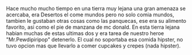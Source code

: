Hace mucho mucho tiempo en una tierra muy lejana
una gran amenaza se acercaba, era Desertos el come mundos
pero no solo comia mundos, tambien le gustaban otras cosas
como las panquecas, ese era su alimento favorito, asi como el pie de manzana
de mc donald. En esta tierra lejana habian muchas de estas ultimas dos y era tarea de nuestro heroe "Mr.Pewdipiripop" detenerlo. 
El cual no soportaba esa comida hipster, no tuvo opcion mas que llevarlo a comer cupcakes y crepes (nada hipster).
